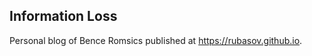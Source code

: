 Information Loss
----------------

Personal blog of Bence Romsics published at https://rubasov.github.io.
